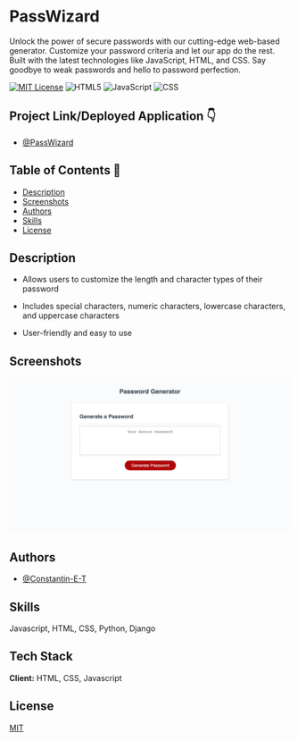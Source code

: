 # PassWizard

Unlock the power of secure passwords with our cutting-edge web-based generator. Customize your password criteria and let our app do the rest. Built with the latest technologies like JavaScript, HTML, and CSS. Say goodbye to weak passwords and hello to password perfection.

[![MIT License](https://img.shields.io/badge/License-MIT-green.svg)](https://choosealicense.com/licenses/mit/)
![HTML5](https://img.shields.io/badge/HTML5-8.9%25-orange)
![JavaScript](https://img.shields.io/badge/JavaScript-71.5%25-Green)
![CSS](https://img.shields.io/badge/CSS-19.6%25-blueviolet)

## Project Link/Deployed Application 👇

* [@PassWizard](https://constantin-e-t.github.io/passwizard/)

## Table of Contents 🔗

* [Description](#description)
* [Screenshots](#screenshots)
* [Authors](#authors)
* [Skills](#skills)
* [License](#license)

## Description

* Allows users to customize the length and character types of their password

* Includes special characters, numeric characters, lowercase characters, and uppercase characters

* User-friendly and easy to use

## Screenshots

![App Screenshot](./images/passwizard.png)

## Authors

* [@Constantin-E-T](https://github.com/Constantin-E-T/)

## Skills

Javascript, HTML, CSS, Python, Django

## Tech Stack

**Client:** HTML, CSS, Javascript

## License

[MIT](https://choosealicense.com/licenses/mit/)